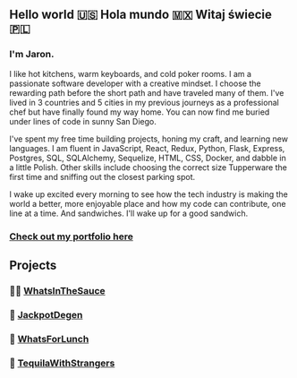 ## Hello world 🇺🇸 Hola mundo 🇲🇽 Witaj świecie 🇵🇱

### I'm Jaron.

I like hot kitchens, warm keyboards, and cold poker rooms. I am a passionate software developer with a creative mindset. I choose the rewarding path before the short path and have traveled many of them. I've lived in 3 countries and 5 cities in my previous journeys as a professional chef but have finally found my way home. You can now find me buried under lines of code in sunny San Diego.

I've spent my free time building projects, honing my craft, and learning new languages. I am fluent in JavaScript, React, Redux, Python, Flask, Express, Postgres, SQL, SQLAlchemy, Sequelize, HTML, CSS, Docker, and dabble in a little Polish. Other skills include choosing the correct size Tupperware the first time and sniffing out the closest parking spot.

I wake up excited every morning to see how the tech industry is making the world a better, more enjoyable place and how my code can contribute, one line at a time. And sandwiches. I'll wake up for a good sandwich. 

### [Check out my portfolio here](https://jarondegen.herokuapp.com/)

## Projects
### 👨‍🍳 [WhatsInTheSauce](http://whatsinthesauce.herokuapp.com)
### 🎲 [JackpotDegen](http://jackpotdegen.com)
### 🍔 [WhatsForLunch](http://aawhatsforlunch.herokuapp.com)
### 🥃 [TequilaWithStrangers](http://tequilawithstrangers.herokuapp.com/)

